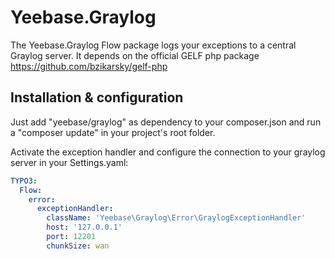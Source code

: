 Yeebase.Graylog
================

The Yeebase.Graylog Flow package logs your exceptions to a central Graylog server. It depends on the official GELF php package https://github.com/bzikarsky/gelf-php

Installation & configuration
------------

Just add "yeebase/graylog" as dependency to your composer.json and run a "composer update" in your project's root folder.

Activate the exception handler and configure the connection to your graylog server in your Settings.yaml:

```yaml
TYPO3:
  Flow:
    error:
      exceptionHandler:
        className: 'Yeebase\Graylog\Error\GraylogExceptionHandler'
        host: '127.0.0.1'
        port: 12201
        chunkSize: wan
```
